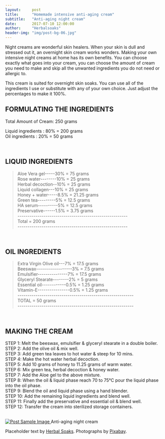```yaml
---
layout:     post
title:      "Homemade intensive anti-aging cream"
subtitle:   "Anti-aging night cream"
date:       2017-07-10 12:00:00
author:     "Herbalsoaks"
header-img: "img/post-bg-06.jpg"
---
```


<p>Night creams are wonderful skin healers.
When your skin is dull and stressed out it, an overnight skin cream works wonders.
Making your own intensive night creams at home has its own benefits.
You can choose exactly what goes into your cream, you can choose the amount of cream you need to make and skip all the unwanted ingredients you do not need or allergic to.

This cream is suited for overnight skin soaks. You can use all of the ingredients I use or substitute with any of your own choice. Just adjust the percentages to make it 100%.</p>





<h2 class="section-heading">FORMULATING THE INGREDIENTS</h2>

<p>Total Amount of Cream: 250 grams<br/>
 
Liquid ingredients  : 80% = 200 grams<br/>
Oil ingredients  : 20% = 50 grams</p><br/>



<h2 class="section-heading">LIQUID INGREDIENTS</h2>
<blockquote>Aloe Vera gel-----30%   = 75 grams<br/>
Rose water--------10%   = 25 grams<br/>
Herbal decoction--10%   = 25 grams<br/>
Liquid collagen---10%   = 25 grams<br/>
Honey + water-----8.5%  = 21.25 grams<br/>
Green tea---------5%    = 12.5 grams<br/>
HA serum----------5%    = 12.5 grams<br/>
Preservative------1.5%  = 3.75 grams<br/>
 -------------------------------------------------------   <br/>          
   Total           = 200 grams<br/>
 -------------------------------------------------------    </blockquote><br/>
 
 
 
 
 
 
 
 

<h2 class="section-heading">OIL INGREDIENTS</h2> 
 
<blockquote>Extra Virgin Olive oil---7%  = 17.5 grams<br/>  
Beeswax------------------3%   = 7.5 grams<br/>   
Emulsifier---------------7%   = 17.5 grams<br/>  
Glyceryl Stearate--------2%   = 5 grams<br/>  
Essential oil------------0.5% = 1.25 grams<br/>   
Vitamin-E----------------0.5% = 1.25 grams<br/>  
----------------------------------------------------------<br/>  
    TOTAL          = 50 grams<br/>  
----------------------------------------------------------<br/>  
 </blockquote><br/>  





<h2 class="section-heading">MAKING THE CREAM</h2>

<p>STEP 1: Melt the beeswax, emulsifier & glyceryl stearate in a double boiler.<br/> 
STEP 2: Add the olive oil & mix well.<br/> 
STEP 3: Add green tea leaves to hot water & steep for 10 mins.<br/> 
STEP 4: Make the hot water herbal decoction.<br/> 
STEP 5: Add 10 grams of honey to 11.25 grams of warm water.<br/> 
STEP 6: Mix green tea, herbal decoction & honey water.<br/> 
STEP 7: Add the Aloe gel to the above mixture.<br/> 
STEP 8: When the oil & liquid phase reach 70 to 75°C pour the liquid phase into the oil phase.<br/> 
STEP 9: Blend the oil and liquid phase using a hand blender.<br/> 
STEP 10: Add the remaining liquid ingredients and blend well.<br/> 
STEP 11: Finally add the preservative and essential oil & blend well.<br/> 
STEP 12: Transfer the cream into sterilized storage containers.</p><br/> 

<a href="#">
    <img src="{{ site.baseurl }}/img/post-sample-image.jpg" alt="Post Sample Image">
</a>
<span class="caption text-muted">Anti-aging night cream</span>


<p>Placeholder text by <a href="http://herbalsoaks.com/">Herbal Soaks</a>. Photographs by <a href="https://www.pixabay.com">Pixabay</a>.</p>
